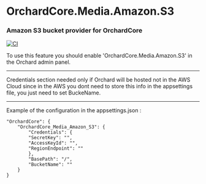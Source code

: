 # OrchardCore.Media.Amazon.S3
### Amazon S3 bucket provider for OrchardCore

[![CI](https://github.com/neglectedvalue/OrchardCore.Media.Amazon.S3/actions/workflows/CI.yml/badge.svg?branch=main)](https://github.com/neglectedvalue/OrchardCore.Media.Amazon.S3/actions/workflows/CI.yml)

To use this feature you should enable 'OrchardCore.Media.Amazon.S3' in the Orchard admin panel.
***
Credentials section needed only if Orchard will be hosted not in the AWS Cloud since in the AWS you dont need to store this info in the appsettings file, you just need to set BuckeName.
***
Example of the configuration in the appsettings.json :

```
"OrchardCore": {
    "OrchardCore_Media_Amazon_S3": {
        "Credentials": {
        "SecretKey": "",
        "AccessKeyId": "",
        "RegionEndpoint": ""
        },
        "BasePath": "/",
        "BucketName": ""
    }
}
```
